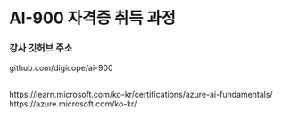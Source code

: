 # AI-900 자격증 취득 과정

### 강사 깃허브 주소
github.com/digicope/ai-900

<br>
https://learn.microsoft.com/ko-kr/certifications/azure-ai-fundamentals/

<br>
https://azure.microsoft.com/ko-kr/



